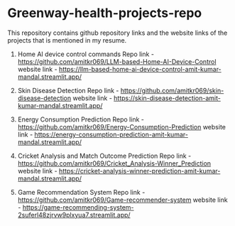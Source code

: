 # Greenway-health-projects-repo

This repository contains github repository links and the website links of the projects that is mentioned in my resume.

1. Home AI device control commands
  Repo link - https://github.com/amitkr069/LLM-based-Home-AI-Device-Control
  website link - https://llm-based-home-ai-device-control-amit-kumar-mandal.streamlit.app/

2. Skin Disease Detection
   Repo link - https://github.com/amitkr069/skin-disease-detection
   website link - https://skin-disease-detection-amit-kumar-mandal.streamlit.app/

3. Energy Consumption Prediction
   Repo link - https://github.com/amitkr069/Energy-Consumption-Prediction
   website link - https://energy-consumption-prediction-amit-kumar-mandal.streamlit.app/

4. Cricket Analysis and Match Outcome Prediction
   Repo link - https://github.com/amitkr069/Cricket_Analysis-Winner_Prediction
   website link - https://cricket-analysis-winner-prediction-amit-kumar-mandal.streamlit.app/

5. Game Recommendation System
   Repo link - https://github.com/amitkr069/Game-recommender-system
   website link - https://game-recommending-system-2suferl48zjrvw9plxyua7.streamlit.app/
   
  
